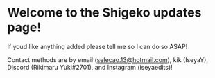 # Welcome to the Shigeko updates page!

If youd like anything added please tell me so I can do so ASAP!

Contact methods are by email (selecao.13@hotmail.com), kik (IseyaY), Discord (Rikimaru Yuki#2701), and Instagram (iseyaedits)!
